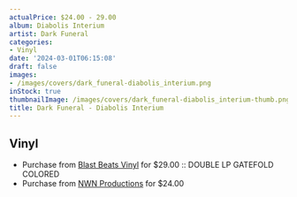 ```yaml
---
actualPrice: $24.00 - 29.00
album: Diabolis Interium
artist: Dark Funeral
categories:
- Vinyl
date: '2024-03-01T06:15:08'
draft: false
images:
- /images/covers/dark_funeral-diabolis_interium.png
inStock: true
thumbnailImage: /images/covers/dark_funeral-diabolis_interium-thumb.png
title: Dark Funeral - Diabolis Interium
---
```


## Vinyl
* Purchase from [Blast Beats Vinyl](https://blastbeatsvinyl.com/products/dark-funeral-diabolis-interium-double-lp-gatefold-colored) for $29.00 :: DOUBLE LP GATEFOLD COLORED
* Purchase from [NWN Productions](http://shop.nwnprod.com/index.php?route=product/product&path=75&product_id=43888&sort=pd.name&order=ASC) for $24.00
